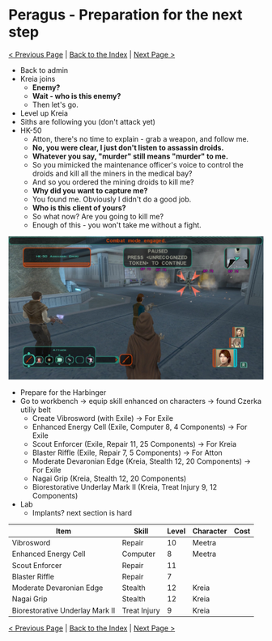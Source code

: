 # Peragus - Preparation for the next step

[< Previous Page](./05_Peragus.md) |
[Back to the Index](../index.md) |
[Next Page >](./07_Peragus.md)

- Back to admin
- Kreia joins
  - **Enemy?**
  - **Wait - who is this enemy?**
  - Then let's go.
- Level up Kreia
- Siths are following you (don't attack yet)
- HK-50
  - Atton, there's no time to explain - grab a weapon, and follow me.
  - **No, you were clear, I just don't listen to assassin droids.**
  - **Whatever you say, "murder" still means "murder" to me.**
  - So you mimicked the maintenance officer's voice to control the droids and kill all the miners in the medical bay?
  - And so you ordered the mining droids to kill me?
  - **Why did you want to capture me?**
  - You found me. Obviously I didn't do a good job.
  - **Who is this client of yours?**
  - So what now? Are you going to kill me?
  - Enough of this - you won't take me without a fight.

![601DAC05-EB41-4371-9B05-DC9791DECB0C_1_105_c.jpeg](img/601DAC05-EB41-4371-9B05-DC9791DECB0C_1_105_c.jpeg)

- Prepare for the Harbinger
- Go to workbench -> equip skill enhanced on characters -> found Czerka utiliy belt
    - Create Vibrosword (with Exile) -> For Exile
    - Enhanced Energy Cell (Exile, Computer 8, 4 Components) -> For Exile
    - Scout Enforcer (Exile, Repair 11, 25 Components) -> For Kreia
    - Blaster Riffle (Exile, Repair 7, 5 Components) -> For Atton
    - Moderate Devaronian Edge (Kreia, Stealth 12, 20 Components) -> For Exile
    - Nagai Grip (Kreia, Stealth 12, 20 Components)
    - Biorestorative Underlay Mark II (Kreia, Treat Injury 9, 12 Components)
- Lab
  - Implants? next section is hard

| Item                            | Skill        | Level | Character | Cost |
|---------------------------------|--------------|-------|-----------|------|
| Vibrosword                      | Repair       | 10    | Meetra    |      |
| Enhanced Energy Cell            | Computer     | 8     | Meetra    |      |
| Scout Enforcer                  | Repair       | 11    |           |      |
| Blaster Riffle                  | Repair       | 7     |           |      |
| Moderate Devaronian Edge        | Stealth      | 12    | Kreia     |      |
| Nagai Grip                      | Stealth      | 12    | Kreia     |      |
| Biorestorative Underlay Mark II | Treat Injury | 9     | Kreia     |      |

[< Previous Page](./05_Peragus.md) |
[Back to the Index](../index.md) |
[Next Page >](./07_Peragus.md)
